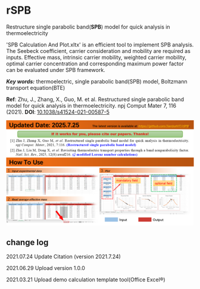# rSPB
Restructure single parabolic band(**SPB**) model for quick analysis in thermoelectricity

'SPB Calculation And Plot.xltx' is an efficient tool to implement SPB analysis. The Seebeck coefficient, 
carrier consideration and mobility are required as inputs. Effective mass, intrinsic carrier mobility, 
weighted carrier mobility, optimal carrier concentration and corresponding maximum power factor can be 
evaluated under SPB framework.


***Key words:***  thermoelectric, single parabolic band(SPB) model, Boltzmann transport equation(BTE)


**Ref**: Zhu, J., Zhang, X., Guo, M. et al. Restructured single parabolic band model for quick analysis in thermoelectricity. npj Comput Mater 7, 116 (2021).
**DOI**: [10.1038/s41524-021-00587-5](https://doi.org/10.1038/s41524-021-00587-5)


![How to Use](https://github.com/JianboHIT/rSPB/blob/Version20210724/How_to_Use.png)

## change log
2021.07.24  Update Citation (version 2021.7.24)

2021.06.29  Upload version 1.0.0

2021.03.21  Upload demo calculation template tool(Office Excel®)
